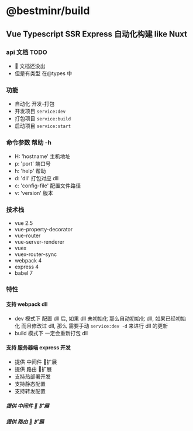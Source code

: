 # @bestminr/build

## Vue Typescript SSR Express 自动化构建 like Nuxt

### api 文档 TODO

-  文档还没出
- 但是有类型 在@types 中

### 功能

- 自动化 开发-打包
- 开发项目 `service:dev`
- 打包项目 `service:build`
- 启动项目 `service:start`

### 命令参数 帮助 -h

- H: 'hostname' 主机地址
- p: 'port' 端口号
- h: 'help' 帮助
- d: 'dll' 打包对应 dll
- c: 'config-file' 配置文件路径
- v: 'version' 版本

### 技术栈

- vue 2.5
- vue-property-decorator
- vue-router
- vue-server-renderer
- vuex
- vuex-router-sync
- webpack 4
- express 4
- babel 7

### 特性

#### 支持 webpack dll

- dev 模式下 配置 dll 后, 如果 dll 未初始化 那么自动初始化 dll, 如果已经初始化 而且修改过 dll, 那么 需要手动 `service:dev -d` 来进行 dll 的更新
- build 模式下 一定会重新打包 dll

#### 支持 服务器端 express 开发

- 提供 中间件 扩展
- 提供 路由 扩展
- 支持热部署开发
- 支持静态配置
- 支持转发配置

##### 提供 中间件  扩展

##### 提供 路由  扩展
